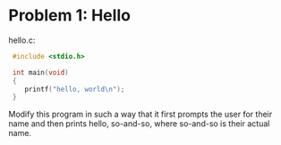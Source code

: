 # Problem 1: Hello

hello.c:

``` c
 #include <stdio.h>

 int main(void)
 {
    printf("hello, world\n");
 }
```

Modify this program in such a way that it first prompts the user for their name and then prints hello, so-and-so, where so-and-so is their actual name.